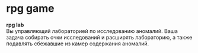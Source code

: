 # rpg game
**rpg lab**   
    Вы управляющий лабораторией по исследованию аномалий.
    Ваша задача собирать очки исследований и расширять лабораторию, а также подавлять сбежавшие из камер содержания аномалий.